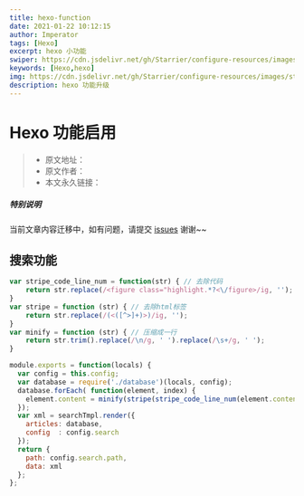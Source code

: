 ```yaml
---
title: hexo-function
date: 2021-01-22 10:12:15
author: Imperator
tags: [Hexo]
excerpt: hexo 小功能
swiper: https://cdn.jsdelivr.net/gh/Starrier/configure-resources/images/starrier/fin-series.jpeg
keywords: [Hexo,hexo]
img: https://cdn.jsdelivr.net/gh/Starrier/configure-resources/images/starrier/fin-series.jpeg
description: hexo 功能升级
---
```


# Hexo 功能启用

> * 原文地址：[]()
> * 原文作者：[]()
> * 本文永久链接：[]()

##### **特别说明**

当前文章内容迁移中，如有问题，请提交 [issues](https://github.com/Starrier/starrier.github.io/issues) 谢谢~~

## 搜索功能

```javascript
var stripe_code_line_num = function(str) { // 去除代码
    return str.replace(/<figure class="highlight.*?<\/figure>/ig, '');
}
var stripe = function (str) { // 去除html标签
    return str.replace(/(<([^>]+)>)/ig, '');
}
var minify = function (str) { // 压缩成一行
    return str.trim().replace(/\n/g, ' ').replace(/\s+/g, ' ');
}

module.exports = function(locals) {
  var config = this.config;
  var database = require('./database')(locals, config);
  database.forEach( function(element, index) {
    element.content = minify(stripe(stripe_code_line_num(element.content)));
  });
  var xml = searchTmpl.render({
    articles: database,
    config  : config.search
  });
  return {
    path: config.search.path,
    data: xml
  };
};

```
